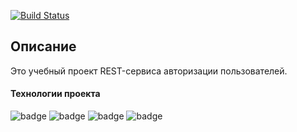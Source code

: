 [![Build Status](https://app.travis-ci.com/velesov7493/job4j_auth.svg?branch=master)](https://app.travis-ci.com/velesov7493/job4j_auth)
## Описание ##
Это учебный проект REST-сервиса авторизации пользователей.
#### Технологии проекта ####
![badge](https://img.shields.io/badge/PostgreSQL-12-blue)
![badge](https://img.shields.io/badge/Java-11-green)
![badge](https://img.shields.io/badge/Maven-3.6-green)
![badge](https://img.shields.io/badge/SpringBot-2.6-yellow)